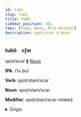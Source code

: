 ```yaml
---
id: tubô
slug: tubô
title: TUBÔ
sidebar_position: 301
tags: [tubô, Noun, Afro-Asiatic]
description: spot/scar § Noun
---
```


### tubô&emsp;<span kind="abugida">cʃʋı</span>

*spot/scar* **§** [Noun](../../tags/Noun)

**IPA**: /ˈtʌ.bo/

**Verb**: spot/stain/scar

**Noun**: spot/stain/scar

**Modifier**: spot/stain/scar-related

<details>
    <summary>Origin</summary>
    Hausa tabṑ [tə́.bòː]<br/>
    <em>Afro-Asiatic Language Family</em>
</details>